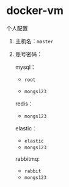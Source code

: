# docker-vm



个人配置

1. 主机名：`master`

2. 账号密码： 

   mysql：

   - `root`

   - `mongs123`

   redis：

   - `mongs123`

   elastic：

   - `elastic`
   - `mongs123`
   
   rabbitmq:
   
   - `rabbit`
   - `mongs123`